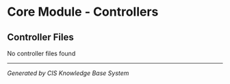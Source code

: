 # Core Module - Controllers

## Controller Files
No controller files found

---
*Generated by CIS Knowledge Base System*